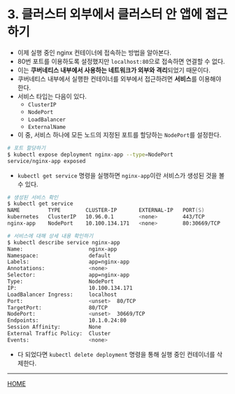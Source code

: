 # 3. 클러스터 외부에서 클러스터 안 앱에 접근하기

- 이제 실행 중인 nginx 컨테이너에 접속하는 방법을 알아본다.
- 80번 포트를 이용하도록 설정했지만 `localhost:80`으로 접속하면 연결할 수 없다.
- 이는 **쿠버네티스 내부에서 사용하는 네트워크가 외부와 격리**되었기 때문이다.
- 쿠버네티스 내부에서 실행한 컨테이너를 외부에서 접근하려면 **서비스**를 이용해야 한다.
- 서비스 타입는 다음이 있다.
    - `ClusterIP`
    - `NodePort`
    - `LoadBalancer`
    - `ExternalName`
- 이 중, 서비스 하나에 모든 노드의 지정된 포트를 할당하는 `NodePort`를 설정한다.

```zsh
# 포트 할당하기
$ kubectl expose deployment nginx-app --type=NodePort
service/nginx-app exposed
```

- `kubectl get service` 명령을 실행하면 `nginx-app`이란 서비스가 생성된 것을 볼 수 있다.

```zsh
# 생성된 서비스 확인
$ kubectl get service
NAME         TYPE        CLUSTER-IP       EXTERNAL-IP   PORT(S)        AGE
kubernetes   ClusterIP   10.96.0.1        <none>        443/TCP        41d
nginx-app    NodePort    10.100.134.171   <none>        80:30669/TCP   55s
```

```zsh
# 서비스에 대해 상세 내용 확인하기
$ kubectl describe service nginx-app
Name:                     nginx-app
Namespace:                default
Labels:                   app=nginx-app
Annotations:              <none>
Selector:                 app=nginx-app
Type:                     NodePort
IP:                       10.100.134.171
LoadBalancer Ingress:     localhost
Port:                     <unset>  80/TCP
TargetPort:               80/TCP
NodePort:                 <unset>  30669/TCP
Endpoints:                10.1.0.24:80
Session Affinity:         None
External Traffic Policy:  Cluster
Events:                   <none>
```

- 다 되었다면 `kubectl delete deployment` 명령을 통해 실행 중인 컨테이너를 삭제한다.

-----
[HOME](./index.md)
